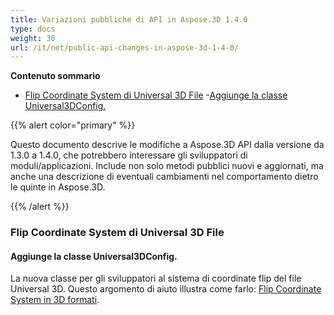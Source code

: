 ```yaml
---
title: Variazioni pubbliche di API in Aspose.3D 1.4.0
type: docs
weight: 30
url: /it/net/public-api-changes-in-aspose-3d-1-4-0/
---
```

**Contenuto sommario**

- [Flip Coordinate System di Universal 3D File](#PublicAPIChangesinAspose.3D1.4.0-FlipCoordinateSystemofUniversal3DFile) 
-[Aggiunge la classe Universal3DConfig.](#PublicAPIChangesinAspose.3D1.4.0-AddsUniversal3DConfigclass.)

{{% alert color="primary" %}} 

Questo documento descrive le modifiche a Aspose.3D API dalla versione da 1.3.0 a 1.4.0, che potrebbero interessare gli sviluppatori di moduli/applicazioni. Include non solo metodi pubblici nuovi e aggiornati, ma anche una descrizione di eventuali cambiamenti nel comportamento dietro le quinte in Aspose.3D.

{{% /alert %}} 
###  **Flip Coordinate System di Universal 3D File**
####  **Aggiunge la classe Universal3DConfig.**
La nuova classe per gli sviluppatori al sistema di coordinate flip del file Universal 3D. Questo argomento di aiuto illustra come farlo: [Flip Coordinate System in 3D formati](http://www.aspose.com/docs/display/3dnet/Add+an+Asset+Information+and+Flip+Coordinate+System+in+3D+Formats#AddanAssetInformationandFlipCoordinateSystemin3DFormats-FlipCoordinateSystemin3DFormats).
